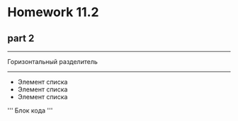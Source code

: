 # Homework 11.2 

## part 2


***
Горизонтальный разделитель
***

* Элемент списка
* Элемент списка
* Элемент списка

'''
Блок кода
'''
